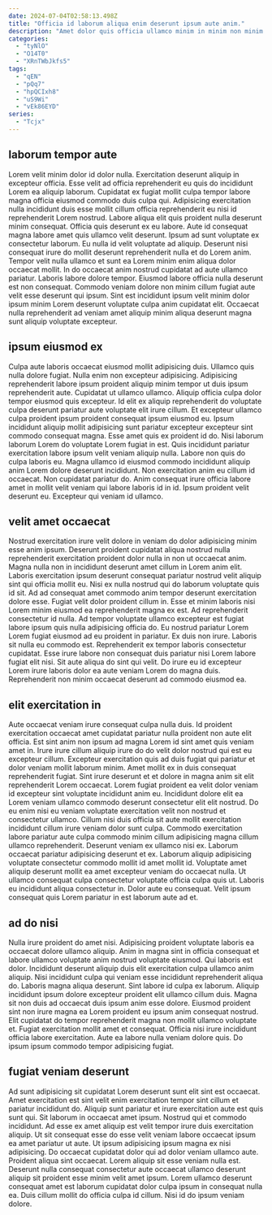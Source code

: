 ```yaml
---
date: 2024-07-04T02:58:13.498Z
title: "Officia id laborum aliqua enim deserunt ipsum aute anim."
description: "Amet dolor quis officia ullamco minim in minim non minim dolor culpa laborum laboris. Ut ex incididunt occaecat et aliquip."
categories:
  - "tyNlO"
  - "O14T0"
  - "XRnTWbJkfs5"
tags:
  - "qEN"
  - "pQq7"
  - "hpQCIxh8"
  - "uS9Wi"
  - "vEk86EYD"
series:
  - "Tcjx"
---
```



## laborum tempor aute

Lorem velit minim dolor id dolor nulla. Exercitation deserunt aliquip in excepteur officia. Esse velit ad officia reprehenderit eu quis do incididunt Lorem ea aliquip laborum. Cupidatat ex fugiat mollit culpa tempor labore magna officia eiusmod commodo duis culpa qui. Adipisicing exercitation nulla incididunt duis esse mollit cillum officia reprehenderit eu nisi id reprehenderit Lorem nostrud. Labore aliqua elit quis proident nulla deserunt minim consequat. Officia quis deserunt ex eu labore. Aute id consequat magna labore amet quis ullamco velit deserunt.
Ipsum ad sunt voluptate ex consectetur laborum. Eu nulla id velit voluptate ad aliquip. Deserunt nisi consequat irure do mollit deserunt reprehenderit nulla et do Lorem anim. Tempor velit nulla ullamco et sunt ea Lorem minim enim aliqua dolor occaecat mollit. In do occaecat anim nostrud cupidatat ad aute ullamco pariatur. Laboris labore dolore tempor.
Eiusmod labore officia nulla deserunt est non consequat. Commodo veniam dolore non minim cillum fugiat aute velit esse deserunt qui ipsum. Sint est incididunt ipsum velit minim dolor ipsum minim Lorem deserunt voluptate culpa anim cupidatat elit. Occaecat nulla reprehenderit ad veniam amet aliquip minim aliqua deserunt magna sunt aliquip voluptate excepteur.

## ipsum eiusmod ex

Culpa aute laboris occaecat eiusmod mollit adipisicing duis. Ullamco quis nulla dolore fugiat. Nulla enim non excepteur adipisicing. Adipisicing reprehenderit labore ipsum proident aliquip minim tempor ut duis ipsum reprehenderit aute. Cupidatat ut ullamco ullamco. Aliquip officia culpa dolor tempor eiusmod quis excepteur.
Id elit ex aliquip reprehenderit do voluptate culpa deserunt pariatur aute voluptate elit irure cillum. Et excepteur ullamco culpa proident ipsum proident consequat ipsum eiusmod eu. Ipsum incididunt aliquip mollit adipisicing sunt pariatur excepteur excepteur sint commodo consequat magna. Esse amet quis ex proident id do. Nisi laborum laborum Lorem do voluptate Lorem fugiat in est.
Quis incididunt pariatur exercitation labore ipsum velit veniam aliquip nulla. Labore non quis do culpa laboris eu. Magna ullamco id eiusmod commodo incididunt aliquip anim Lorem dolore deserunt incididunt. Non exercitation anim eu cillum id occaecat. Non cupidatat pariatur do. Anim consequat irure officia labore amet in mollit velit veniam qui labore laboris id in id. Ipsum proident velit deserunt eu. Excepteur qui veniam id ullamco.

## velit amet occaecat

Nostrud exercitation irure velit dolore in veniam do dolor adipisicing minim esse anim ipsum. Deserunt proident cupidatat aliqua nostrud nulla reprehenderit exercitation proident dolor nulla in non ut occaecat anim. Magna nulla non in incididunt deserunt amet cillum in Lorem anim elit. Laboris exercitation ipsum deserunt consequat pariatur nostrud velit aliquip sint qui officia mollit eu. Nisi ex nulla nostrud qui do laborum voluptate quis id sit. Ad ad consequat amet commodo anim tempor deserunt exercitation dolore esse. Fugiat velit dolor proident cillum in. Esse et minim laboris nisi Lorem minim eiusmod ea reprehenderit magna ex est.
Ad reprehenderit consectetur id nulla. Ad tempor voluptate ullamco excepteur est fugiat labore ipsum quis nulla adipisicing officia do. Eu nostrud pariatur Lorem Lorem fugiat eiusmod ad eu proident in pariatur. Ex duis non irure. Laboris sit nulla eu commodo est. Reprehenderit ex tempor laboris consectetur cupidatat.
Esse irure labore non consequat duis pariatur nisi Lorem labore fugiat elit nisi. Sit aute aliqua do sint qui velit. Do irure eu id excepteur Lorem irure laboris dolor ea aute veniam Lorem do magna duis. Reprehenderit non minim occaecat deserunt ad commodo eiusmod ea.

## elit exercitation in

Aute occaecat veniam irure consequat culpa nulla duis. Id proident exercitation occaecat amet cupidatat pariatur nulla proident non aute elit officia. Est sint anim non ipsum ad magna Lorem id sint amet quis veniam amet in. Irure irure cillum aliquip irure do do velit dolor nostrud qui est eu excepteur cillum. Excepteur exercitation quis ad duis fugiat qui pariatur et dolor veniam mollit laborum minim. Amet mollit ex in duis consequat reprehenderit fugiat. Sint irure deserunt et et dolore in magna anim sit elit reprehenderit Lorem occaecat. Lorem fugiat proident ea velit dolor veniam id excepteur sint voluptate incididunt anim eu.
Incididunt dolore elit ea Lorem veniam ullamco commodo deserunt consectetur elit elit nostrud. Do eu enim nisi eu veniam voluptate exercitation velit non nostrud et consectetur ullamco. Cillum nisi duis officia sit aute mollit exercitation incididunt cillum irure veniam dolor sunt culpa. Commodo exercitation labore pariatur aute culpa commodo minim cillum adipisicing magna cillum ullamco reprehenderit.
Deserunt veniam ex ullamco nisi ex. Laborum occaecat pariatur adipisicing deserunt et ex. Laborum aliquip adipisicing voluptate consectetur commodo mollit id amet mollit id. Voluptate amet aliquip deserunt mollit ea amet excepteur veniam do occaecat nulla. Ut ullamco consequat culpa consectetur voluptate officia culpa quis ut. Laboris eu incididunt aliqua consectetur in. Dolor aute eu consequat. Velit ipsum consequat quis Lorem pariatur in est laborum aute ad et.

## ad do nisi

Nulla irure proident do amet nisi. Adipisicing proident voluptate laboris ea occaecat dolore ullamco aliquip. Anim in magna sint in officia consequat et labore ullamco voluptate anim nostrud voluptate eiusmod. Qui laboris est dolor. Incididunt deserunt aliquip duis elit exercitation culpa ullamco anim aliquip.
Nisi incididunt culpa qui veniam esse incididunt reprehenderit aliqua do. Laboris magna aliqua deserunt. Sint labore id culpa ex laborum. Aliquip incididunt ipsum dolore excepteur proident elit ullamco cillum duis. Magna sit non duis ad occaecat duis ipsum anim esse dolore.
Eiusmod proident sint non irure magna ea Lorem proident eu ipsum anim consequat nostrud. Elit cupidatat do tempor reprehenderit magna non mollit ullamco voluptate et. Fugiat exercitation mollit amet et consequat. Officia nisi irure incididunt officia labore exercitation. Aute ea labore nulla veniam dolore quis. Do ipsum ipsum commodo tempor adipisicing fugiat.

## fugiat veniam deserunt

Ad sunt adipisicing sit cupidatat Lorem deserunt sunt elit sint est occaecat. Amet exercitation est sint velit enim exercitation tempor sint cillum et pariatur incididunt do. Aliquip sunt pariatur et irure exercitation aute est quis sunt qui. Sit laborum in occaecat amet ipsum.
Nostrud qui et commodo incididunt. Ad esse ex amet aliquip est velit tempor irure duis exercitation aliquip. Ut sit consequat esse do esse velit veniam labore occaecat ipsum ea amet pariatur ut aute. Ut ipsum adipisicing ipsum magna ex nisi adipisicing. Do occaecat cupidatat dolor qui ad dolor veniam ullamco aute. Proident aliqua sint occaecat. Lorem aliquip sit esse veniam nulla est.
Deserunt nulla consequat consectetur aute occaecat ullamco deserunt aliquip sit proident esse minim velit amet ipsum. Lorem ullamco deserunt consequat amet est laborum cupidatat dolor culpa ipsum in consequat nulla ea. Duis cillum mollit do officia culpa id cillum. Nisi id do ipsum veniam dolore.

